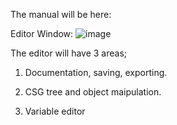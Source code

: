 The manual will be here:

Editor Window:
![image](https://user-images.githubusercontent.com/13043545/146989573-cc266702-32d9-4ce7-b9ee-c1481ede527e.png)
 
 
 The editor will have 3 areas;
 1. Documentation, saving, exporting.
 
 2. CSG tree and object maipulation.
 
 3. Variable editor 


